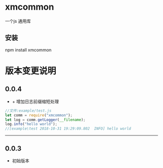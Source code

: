 # xmcommon
一个js 通用库

## 安装
npm install xmcommon

# 版本变更说明
## 0.0.4
- \+ 增加日志前缀缩短处理
```js
//文件:example/test.js
let comm = require("xmcommon");
let log = comm.getLogger(__filename);
log.info("hello world");
//[example\test 2018-10-31 19:29:09.802  INFO] hello world
```
---
## 0.0.3
- 初始版本
